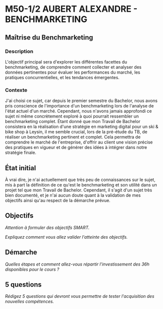 # M50-1/2 AUBERT ALEXANDRE - BENCHMARKETING

## Maîtrise du Benchmarketing

### Description 

L'objectif principal sera d'explorer les différentes facettes du benchmarketing, de comprendre comment collecter et analyser des données pertinentes pour évaluer les performances du marché, les pratiques concurrentielles, et les tendances émergentes. 

### Contexte

J'ai choisi ce sujet, car depuis le premier semestre du Bachelor, nous avons pris conscience de l'importance d'un benchmarketing lors de l'analyse de l'état actuel d'un marché. Cependant, nous n'avons jamais approfondi ce sujet ni même concrètement exploré à quoi pourrait ressembler un benchmarketing complet. Étant donné que mon Travail de Bachelor consistera en la réalisation d'une stratégie en marketing digital pour un ski & bike shop à Leysin, il me semble crucial, lors de la pré-étude du TB, de réaliser un benchmarketing pertinent et complet. Cela permettra de comprendre le marché de l'entreprise, d'offrir au client une vision précise des pratiques en vigueur et de générer des idées à intégrer dans notre stratégie finale.

## État initial

À vrai dire, je n'ai actuellement que très peu de connaissances sur le sujet, mis à part la définition de ce qu'est le benchmarketing et son utilité dans un projet tel que mon Travail de Bachelor. Cependant, il s'agit d'un sujet très bien documenté, et je n'ai aucun doute quant à la validation de mes objectifs ainsi qu'au respect de la démarche prévue. 

## Objectifs

_Attention à formuler des objectifs SMART._

_Expliquez comment vous allez valider l'atteinte des objectifs._

## Démarche

_Quelles étapes et comment allez-vous répartir l'investissement des 36h disponibles pour le cours ?_

## 5 questions

_Rédigez 5 questions qui devront vous permettre de tester l'acquisition des nouvelles compétences._


